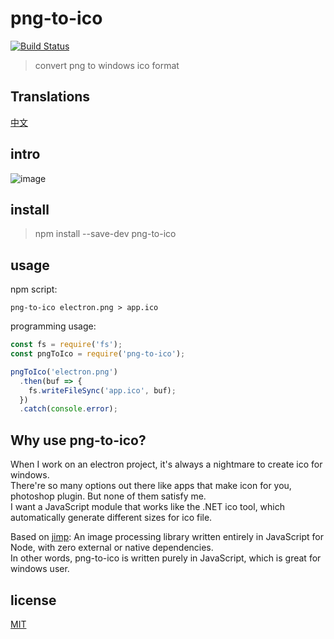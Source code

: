 # png-to-ico

[![Build Status](https://travis-ci.org/steambap/png-to-ico.svg?branch=master)](https://travis-ci.org/steambap/png-to-ico)

> convert png to windows ico format

## Translations
[中文](README_CN.md)

## intro
![image](assets/png-to-ico.gif)

## install
> npm install --save-dev png-to-ico

## usage
npm script:
```
png-to-ico electron.png > app.ico
```

programming usage:
```JavaScript
const fs = require('fs');
const pngToIco = require('png-to-ico');

pngToIco('electron.png')
  .then(buf => {
    fs.writeFileSync('app.ico', buf);
  })
  .catch(console.error);
```

## Why use png-to-ico?
When I work on an electron project, it's always a nightmare to create ico for windows.  
There're so many options out there like apps that make icon for you, photoshop plugin. But none of them satisfy me.  
I want a JavaScript module that works like the .NET ico tool, which automatically generate different sizes for ico file.  

Based on [jimp](https://github.com/oliver-moran/jimp):
 An image processing library written entirely in JavaScript for Node, with zero external or native dependencies.  
In other words, png-to-ico is written purely in JavaScript, which is great for windows user.  

## license
[MIT](LICENSE)
